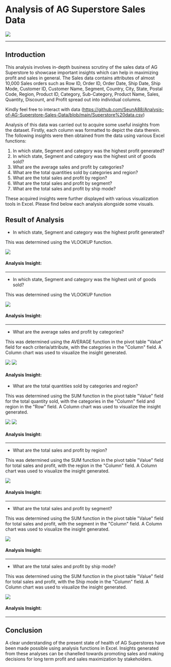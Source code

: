 # Analysis of AG Superstore Sales Data
![](store.jpg)

---

## Introduction

This analysis involves in-depth business scrutiny of the sales data of AG Superstore to showcase important insights which can help in maximizing profit and sales in general.  The Sales data contains attributes of almost 10,000 Sales orders such as Row ID,	Order ID,	Order Date,	Ship Date,	Ship Mode,	Customer ID,	Customer Name,	Segment,	Country,	City,	State,	Postal Code,	Region,	Product ID,	Category,	Sub-Category,	Product Name,	Sales,	Quantity,	Discount, and	Profit spread out into individual columns. 

Kindly feel free to interact with data (https://github.com/SeunA88/Analysis-of-AG-Superstore-Sales-Data/blob/main/Superstore%20data.csv)

Analysis of this data was carried out to acquire some useful insights from the dataset. Firstly, each column was formatted to depict the data therein. The following insights were then obtained from the data using various Excel functions:

1. In which state, Segment and category was the highest profit generated?
2. In which state, Segment and category was the highest unit of goods sold?
3. What are the average sales and profit by categories?
4. What are the total quantities sold by categories and region?
5. What are the total sales and profit by region?
6. What are the total sales and profit by segment?
7. What are the total sales and profit by ship mode?

These acquired insights were further displayed with various visualization tools in Excel. Please find below each analysis alongside some visuals.

## Result of Analysis

-	In which state, Segment and category was the highest profit generated?

This was determined using the VLOOKUP function.

![](Profit.png)

#### Analysis Insight: 
---

-	In which state, Segment and category was the highest unit of goods sold?

This was determined using the VLOOKUP function

![](sales.png)

#### Analysis Insight: 
---

-	What are the average sales and profit by categories?

This was determined using the AVERAGE function in the pivot table "Value" field for each criteria/attribute, with the categories in the "Column" field. A Column chart was used to visualize the insight generated.

![](Categories.png) ![](Category.png)

#### Analysis Insight: 

-	What are the total quantities sold by categories and region?

This was determined using the SUM function in the pivot table "Value" field for the total quantity sold, with the categories in the "Column" field and region in the "Row" field. A Column chart was used to visualize the insight generated.

![](Quantity_sold.png) ![](Quantity_sold.png)

#### Analysis Insight: 
---

- What are the total sales and profit by region? 

This was determined using the SUM function in the pivot table "Value" field for total sales and profit, with the region in the "Column" field. A Column chart was used to visualize the insight generated.

![](Region.png)

#### Analysis Insight: 
---

- What are the total sales and profit by segment?

This was determined using the SUM function in the pivot table "Value" field for total sales and profit, with the segment in the "Column" field. A Column chart was used to visualize the insight generated.

![](Segment.png)

#### Analysis Insight: 
---

- What are the total sales and profit by ship mode?

This was determined using the SUM function in the pivot table "Value" field for total sales and profit, with the Ship mode in the "Column" field. A Column chart was used to visualize the insight generated.

![](Ship_mode.png)

#### Analysis Insight: 
---

## Conclusion
A clear understanding of the present state of health of AG Superstores have been made possible using analysis functions in Excel. Insights generated from these analyses can be chanelled towards promoting sales and making decisions for long term profit and sales maximization by stakeholders.
